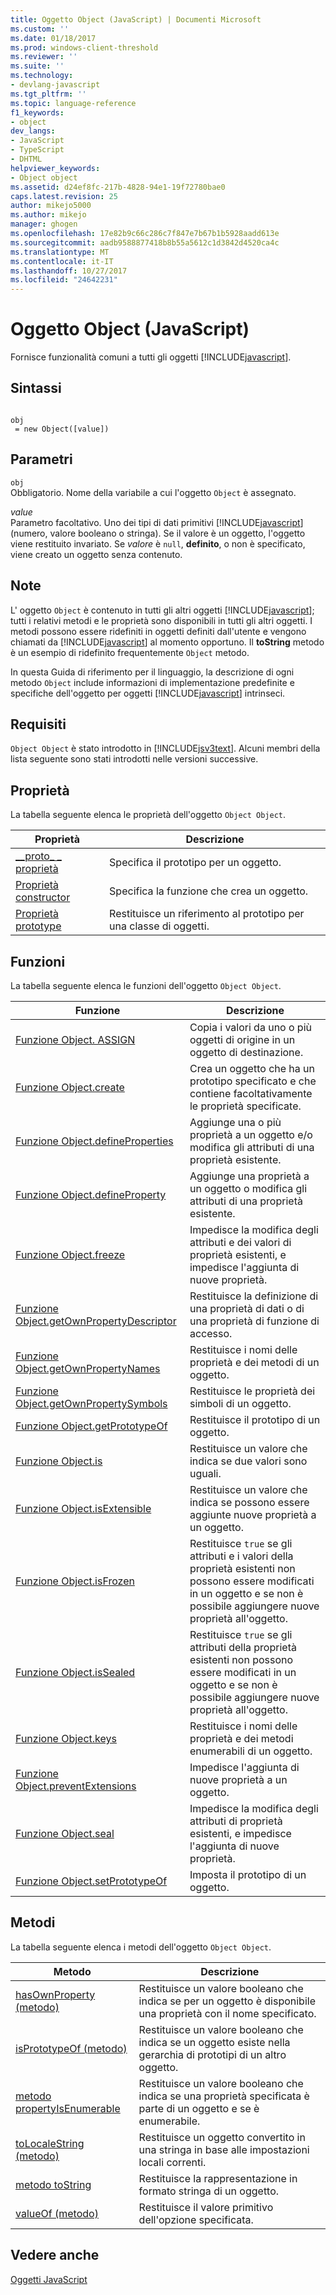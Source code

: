 ```yaml
---
title: Oggetto Object (JavaScript) | Documenti Microsoft
ms.custom: ''
ms.date: 01/18/2017
ms.prod: windows-client-threshold
ms.reviewer: ''
ms.suite: ''
ms.technology:
- devlang-javascript
ms.tgt_pltfrm: ''
ms.topic: language-reference
f1_keywords:
- object
dev_langs:
- JavaScript
- TypeScript
- DHTML
helpviewer_keywords:
- Object object
ms.assetid: d24ef8fc-217b-4828-94e1-19f72780bae0
caps.latest.revision: 25
author: mikejo5000
ms.author: mikejo
manager: ghogen
ms.openlocfilehash: 17e82b9c66c286c7f847e7b67b1b5928aadd613e
ms.sourcegitcommit: aadb9588877418b8b55a5612c1d3842d4520ca4c
ms.translationtype: MT
ms.contentlocale: it-IT
ms.lasthandoff: 10/27/2017
ms.locfileid: "24642231"
---
```

# <a name="object-object-javascript"></a>Oggetto Object (JavaScript)
Fornisce funzionalità comuni a tutti gli oggetti [!INCLUDE[javascript](../../javascript/includes/javascript-md.md)].  
  
## <a name="syntax"></a>Sintassi  
  
```  
  
obj  
 = new Object([value])   
```  
  
## <a name="parameters"></a>Parametri  
 `obj`  
 Obbligatorio. Nome della variabile a cui l'oggetto `Object` è assegnato.  
  
 *value*  
 Parametro facoltativo. Uno dei tipi di dati primitivi [!INCLUDE[javascript](../../javascript/includes/javascript-md.md)] (numero, valore booleano o stringa). Se il valore è un oggetto, l'oggetto viene restituito invariato. Se *valore* è `null`, **definito**, o non è specificato, viene creato un oggetto senza contenuto.  
  
## <a name="remarks"></a>Note  
 L' oggetto `Object` è contenuto in tutti gli altri oggetti [!INCLUDE[javascript](../../javascript/includes/javascript-md.md)]; tutti i relativi metodi e le proprietà sono disponibili in tutti gli altri oggetti. I metodi possono essere ridefiniti in oggetti definiti dall'utente e vengono chiamati da [!INCLUDE[javascript](../../javascript/includes/javascript-md.md)] al momento opportuno. Il **toString** metodo è un esempio di ridefinito frequentemente `Object` metodo.  
  
 In questa Guida di riferimento per il linguaggio, la descrizione di ogni metodo `Object` include informazioni di implementazione predefinite e specifiche dell'oggetto per oggetti [!INCLUDE[javascript](../../javascript/includes/javascript-md.md)] intrinseci.  
  
## <a name="requirements"></a>Requisiti  
 `Object Object` è stato introdotto in [!INCLUDE[jsv3text](../../javascript/reference/includes/jsv3text-md.md)]. Alcuni membri della lista seguente sono stati introdotti nelle versioni successive.  
  
## <a name="properties"></a>Proprietà  
 La tabella seguente elenca le proprietà dell'oggetto `Object Object`.  
  
|Proprietà|Descrizione|  
|--------------|-----------------|  
|[__proto\_ \_ proprietà](../../javascript/reference/proto-property-object-javascript.md)|Specifica il prototipo per un oggetto.|  
|[Proprietà constructor](../../javascript/reference/constructor-property-object-javascript.md)|Specifica la funzione che crea un oggetto.|  
|[Proprietà prototype](../../javascript/reference/prototype-property-object-javascript.md)|Restituisce un riferimento al prototipo per una classe di oggetti.|  
  
## <a name="functions"></a>Funzioni  
 La tabella seguente elenca le funzioni dell'oggetto `Object Object`.  
  
|Funzione|Descrizione|  
|--------------|-----------------|  
|[Funzione Object. ASSIGN](../../javascript/reference/object-assign-function-object-javascript.md)|Copia i valori da uno o più oggetti di origine in un oggetto di destinazione.|  
|[Funzione Object.create](../../javascript/reference/object-create-function-javascript.md)|Crea un oggetto che ha un prototipo specificato e che contiene facoltativamente le proprietà specificate.|  
|[Funzione Object.defineProperties](../../javascript/reference/object-defineproperties-function-javascript.md)|Aggiunge una o più proprietà a un oggetto e/o modifica gli attributi di una proprietà esistente.|  
|[Funzione Object.defineProperty](../../javascript/reference/object-defineproperty-function-javascript.md)|Aggiunge una proprietà a un oggetto o modifica gli attributi di una proprietà esistente.|  
|[Funzione Object.freeze](../../javascript/reference/object-freeze-function-javascript.md)|Impedisce la modifica degli attributi e dei valori di proprietà esistenti, e impedisce l'aggiunta di nuove proprietà.|  
|[Funzione Object.getOwnPropertyDescriptor](../../javascript/reference/object-getownpropertydescriptor-function-javascript.md)|Restituisce la definizione di una proprietà di dati o di una proprietà di funzione di accesso.|  
|[Funzione Object.getOwnPropertyNames](../../javascript/reference/object-getownpropertynames-function-javascript.md)|Restituisce i nomi delle proprietà e dei metodi di un oggetto.|  
|[Funzione Object.getOwnPropertySymbols](../../javascript/reference/object-getownpropertysymbols-function-javascript.md)|Restituisce le proprietà dei simboli di un oggetto.|  
|[Funzione Object.getPrototypeOf](../../javascript/reference/object-getprototypeof-function-javascript.md)|Restituisce il prototipo di un oggetto.|  
|[Funzione Object.is](../../javascript/reference/object-is-function-javascript.md)|Restituisce un valore che indica se due valori sono uguali.|  
|[Funzione Object.isExtensible](../../javascript/reference/object-isextensible-function-javascript.md)|Restituisce un valore che indica se possono essere aggiunte nuove proprietà a un oggetto.|  
|[Funzione Object.isFrozen](../../javascript/reference/object-isfrozen-function-javascript.md)|Restituisce `true` se gli attributi e i valori della proprietà esistenti non possono essere modificati in un oggetto e se non è possibile aggiungere nuove proprietà all'oggetto.|  
|[Funzione Object.isSealed](../../javascript/reference/object-issealed-function-javascript.md)|Restituisce `true` se gli attributi della proprietà esistenti non possono essere modificati in un oggetto e se non è possibile aggiungere nuove proprietà all'oggetto.|  
|[Funzione Object.keys](../../javascript/reference/object-keys-function-javascript.md)|Restituisce i nomi delle proprietà e dei metodi enumerabili di un oggetto.|  
|[Funzione Object.preventExtensions](../../javascript/reference/object-preventextensions-function-javascript.md)|Impedisce l'aggiunta di nuove proprietà a un oggetto.|  
|[Funzione Object.seal](../../javascript/reference/object-seal-function-javascript.md)|Impedisce la modifica degli attributi di proprietà esistenti, e impedisce l'aggiunta di nuove proprietà.|  
|[Funzione Object.setPrototypeOf](../../javascript/reference/object-setprototypeof-function-javascript.md)|Imposta il prototipo di un oggetto.|  
  
## <a name="methods"></a>Metodi  
 La tabella seguente elenca i metodi dell'oggetto `Object Object`.  
  
|Metodo|Descrizione|  
|------------|-----------------|  
|[hasOwnProperty (metodo)](../../javascript/reference/hasownproperty-method-object-javascript.md)|Restituisce un valore booleano che indica se per un oggetto è disponibile una proprietà con il nome specificato.|  
|[isPrototypeOf (metodo)](../../javascript/reference/isprototypeof-method-object-javascript.md)|Restituisce un valore booleano che indica se un oggetto esiste nella gerarchia di prototipi di un altro oggetto.|  
|[metodo propertyIsEnumerable](../../javascript/reference/propertyisenumerable-method-object-javascript.md)|Restituisce un valore booleano che indica se una proprietà specificata è parte di un oggetto e se è enumerabile.|  
|[toLocaleString (metodo)](../../javascript/reference/tolocalestring-method-object-javascript.md)|Restituisce un oggetto convertito in una stringa in base alle impostazioni locali correnti.|  
|[metodo toString](../../javascript/reference/tostring-method-object-javascript.md)|Restituisce la rappresentazione in formato stringa di un oggetto.|  
|[valueOf (metodo)](../../javascript/reference/valueof-method-object-javascript.md)|Restituisce il valore primitivo dell'opzione specificata.|  
  
## <a name="see-also"></a>Vedere anche  
 [Oggetti JavaScript](../../javascript/reference/javascript-objects.md)